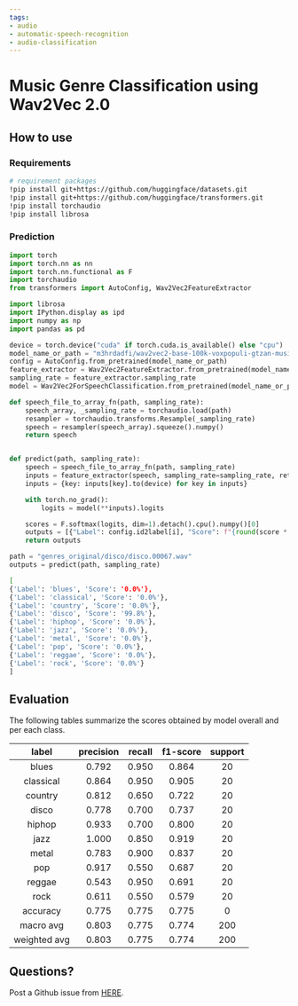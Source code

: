 ```yaml
---
tags:
- audio
- automatic-speech-recognition
- audio-classification
---
```


# Music Genre Classification using Wav2Vec 2.0


## How to use

### Requirements

```bash
# requirement packages
!pip install git+https://github.com/huggingface/datasets.git
!pip install git+https://github.com/huggingface/transformers.git
!pip install torchaudio
!pip install librosa
```

### Prediction

```python
import torch
import torch.nn as nn
import torch.nn.functional as F
import torchaudio
from transformers import AutoConfig, Wav2Vec2FeatureExtractor

import librosa
import IPython.display as ipd
import numpy as np
import pandas as pd
```

```python
device = torch.device("cuda" if torch.cuda.is_available() else "cpu")
model_name_or_path = "m3hrdadfi/wav2vec2-base-100k-voxpopuli-gtzan-music"
config = AutoConfig.from_pretrained(model_name_or_path)
feature_extractor = Wav2Vec2FeatureExtractor.from_pretrained(model_name_or_path)
sampling_rate = feature_extractor.sampling_rate
model = Wav2Vec2ForSpeechClassification.from_pretrained(model_name_or_path).to(device)
```

```python
def speech_file_to_array_fn(path, sampling_rate):
    speech_array, _sampling_rate = torchaudio.load(path)
    resampler = torchaudio.transforms.Resample(_sampling_rate)
    speech = resampler(speech_array).squeeze().numpy()
    return speech


def predict(path, sampling_rate):
    speech = speech_file_to_array_fn(path, sampling_rate)
    inputs = feature_extractor(speech, sampling_rate=sampling_rate, return_tensors="pt", padding=True)
    inputs = {key: inputs[key].to(device) for key in inputs}

    with torch.no_grad():
        logits = model(**inputs).logits

    scores = F.softmax(logits, dim=1).detach().cpu().numpy()[0]
    outputs = [{"Label": config.id2label[i], "Score": f"{round(score * 100, 3):.1f}%"} for i, score in enumerate(scores)]
    return outputs
```

```python
path = "genres_original/disco/disco.00067.wav"
outputs = predict(path, sampling_rate)
```

```bash
[
{'Label': 'blues', 'Score': '0.0%'},
{'Label': 'classical', 'Score': '0.0%'},
{'Label': 'country', 'Score': '0.0%'},
{'Label': 'disco', 'Score': '99.8%'},
{'Label': 'hiphop', 'Score': '0.0%'},
{'Label': 'jazz', 'Score': '0.0%'},
{'Label': 'metal', 'Score': '0.0%'},
{'Label': 'pop', 'Score': '0.0%'},
{'Label': 'reggae', 'Score': '0.0%'},
{'Label': 'rock', 'Score': '0.0%'}
]
```


## Evaluation
The following tables summarize the scores obtained by model overall and per each class.


|     label    | precision | recall | f1-score | support |
|:------------:|:---------:|:------:|:--------:|:-------:|
|     blues    |   0.792   |  0.950 |   0.864  |    20   |
|   classical  |   0.864   |  0.950 |   0.905  |    20   |
|    country   |   0.812   |  0.650 |   0.722  |    20   |
|     disco    |   0.778   |  0.700 |   0.737  |    20   |
|    hiphop    |   0.933   |  0.700 |   0.800  |    20   |
|     jazz     |   1.000   |  0.850 |   0.919  |    20   |
|     metal    |   0.783   |  0.900 |   0.837  |    20   |
|      pop     |   0.917   |  0.550 |   0.687  |    20   |
|    reggae    |   0.543   |  0.950 |   0.691  |    20   |
|     rock     |   0.611   |  0.550 |   0.579  |    20   |
|   accuracy   |   0.775   |  0.775 |   0.775  |    0    |
|   macro avg  |   0.803   |  0.775 |   0.774  |   200   |
| weighted avg |   0.803   |  0.775 |   0.774  |   200   |


## Questions?
Post a Github issue from [HERE](https://github.com/m3hrdadfi/soxan/issues).
